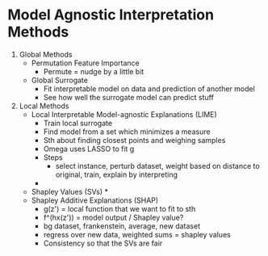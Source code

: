 # Model Agnostic Interpretation Methods
1. Global Methods
    - Permutation Feature Importance
        * Permute = nudge by a little bit
    - Global Surrogate
        * Fit interpretable model on data and prediction of another model
        * See how well the surrogate model can predict stuff
1. Local Methods
    - Local Interpretable Model-agnostic Explanations (LIME)
        * Train local surrogate
        * Find model from a set which minimizes a measure
        * Sth about finding closest points and weighing samples
        * Omega uses LASSO to fit g
        * Steps
            + select instance, perturb dataset, weight based on distance to original, train, explain by interpreting
        * 
    - Shapley Values (SVs)
        * 
    - Shapley Additive Explanations (SHAP)
        * g(z') = local function that we want to fit to sth
        * f^(hx(z')) = model output / Shapley value?
        * bg dataset, frankenstein, average, new dataset
        * regress over new data, weighted sums = shapley values
        * Consistency so that the SVs are fair
